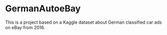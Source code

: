 # GermanAutoeBay
This is a project based on a Kaggle dataset about German classified car ads on eBay from 2016.
